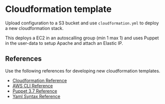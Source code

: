 # Cloudformation template
Upload configuration to a S3 bucket and use `cloudformation.yml` to deploy a new cloudformation stack.

This deploys a EC2 in an autoscalling group (min 1 max 1) and uses Puppet in the user-data to setup Apache and attach an Elastic IP.

## References
Use the following references for developing new cloudformation templates.
 - [Cloudformation Reference](http://docs.aws.amazon.com/AWSCloudFormation/latest/UserGuide/aws-template-resource-type-ref.html)
 - [AWS CLI Reference](http://docs.aws.amazon.com/cli/latest/index.html)
 - [Puppet 3.7 Reference](https://docs.puppet.com/puppet/3.7/type.html)
 - [Yaml Syntax Reference](http://docs.ansible.com/ansible/latest/YAMLSyntax.html)
